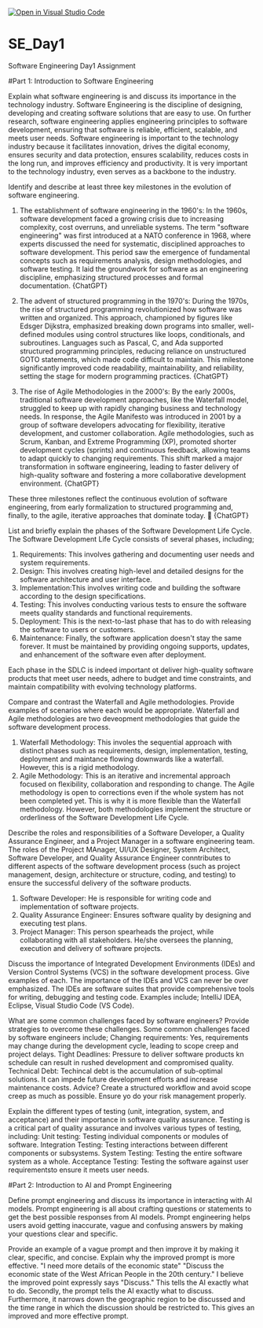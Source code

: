 [![Open in Visual Studio Code](https://classroom.github.com/assets/open-in-vscode-2e0aaae1b6195c2367325f4f02e2d04e9abb55f0b24a779b69b11b9e10269abc.svg)](https://classroom.github.com/online_ide?assignment_repo_id=18412432&assignment_repo_type=AssignmentRepo)
# SE_Day1
Software Engineering Day1 Assignment

#Part 1: Introduction to Software Engineering

Explain what software engineering is and discuss its importance in the technology industry.
Software Engineering is the discipline of designing, developing and creating software solutions that are easy to use. On further research, software engineering applies engineering principles to software development, ensuring that software is reliable, efficient, scalable, and meets user needs.
Software engineering is important to the technology industry because it facilitates innovation, drives the digital economy, ensures security and data protection, ensures scalability, reduces costs in the long run, and improves efficiency and productivity. It is very important to the technology industry, even serves as a backbone to the industry.

Identify and describe at least three key milestones in the evolution of software engineering.
1. The establishment of software engineering in the 1960's: 
In the 1960s, software development faced a growing crisis due to increasing complexity, cost overruns, and unreliable systems. The term "software engineering" was first introduced at a NATO conference in 1968, where experts discussed the need for systematic, disciplined approaches to software development. This period saw the emergence of fundamental concepts such as requirements analysis, design methodologies, and software testing. It laid the groundwork for software as an engineering discipline, emphasizing structured processes and formal documentation. {ChatGPT}
2. The advent of structured programming in the 1970's:
During the 1970s, the rise of structured programming revolutionized how software was written and organized. This approach, championed by figures like Edsger Dijkstra, emphasized breaking down programs into smaller, well-defined modules using control structures like loops, conditionals, and subroutines. Languages such as Pascal, C, and Ada supported structured programming principles, reducing reliance on unstructured GOTO statements, which made code difficult to maintain. This milestone significantly improved code readability, maintainability, and reliability, setting the stage for modern programming practices. {ChatGPT}

3. The rise of Agile Methodologies in the 2000's:
By the early 2000s, traditional software development approaches, like the Waterfall model, struggled to keep up with rapidly changing business and technology needs. In response, the Agile Manifesto was introduced in 2001 by a group of software developers advocating for flexibility, iterative development, and customer collaboration. Agile methodologies, such as Scrum, Kanban, and Extreme Programming (XP), promoted shorter development cycles (sprints) and continuous feedback, allowing teams to adapt quickly to changing requirements. This shift marked a major transformation in software engineering, leading to faster delivery of high-quality software and fostering a more collaborative development environment. {ChatGPT}

These three milestones reflect the continuous evolution of software engineering, from early formalization to structured programming and, finally, to the agile, iterative approaches that dominate today. 🚀 {ChatGPT}


List and briefly explain the phases of the Software Development Life Cycle.
The Software Development Life Cycle consists of several phases, including;
1. Requirements: This involves gathering and documenting user needs and system requirements.
2. Design: This involves creating high-level and detailed designs for the software architecture and user interface.
3. Implementation:This involves writing code and building the software according to the design specifications.
4. Testing: This involves conducting various tests to ensure the software meets quality standards and functional requirements.
5. Deployment: This is the next-to-last phase that has to do with releasing the software to users or customers.
6. Maintenance: Finally, the software application doesn't stay the same forever. It must be maintained by providing ongoing supports, updates, and enhancement of the software even after deployment.

Each phase in the SDLC is indeed important ot deliver high-quality software products that meet user needs, adhere to budget and time constraints, and maintain compatibility with evolving technology platforms.

Compare and contrast the Waterfall and Agile methodologies. Provide examples of scenarios where each would be appropriate.
Waterfall and Agile methodologies are two deveopment methodologies that guide the software development process.
1. Waterfall Methodology: This involes the sequential approach with distinct phases such as requirements, design, implementation, testing, deployment and maintance flowing downwards like a waterfall. However, this is a rigid methodology.
2. Agile Methodology: This is an iterative and incremental approach focused on flexibility, collaboration and responding to change. The Agile methodology is open to corrections even if the whole system has not been completed yet. This is why it is more flexible than the Waterfall methodology. However, both methodologies implement the structure or orderliness of the Software Development Life Cycle.

Describe the roles and responsibilities of a Software Developer, a Quality Assurance Engineer, and a Project Manager in a software engineering team.
The roles of the Project MAnager, UI/UX Designer, System Architect, Software Developer, and Quality Assurance Engineer conntributes to different aspects of the software development process (such as project management, design, architecture or structure, coding, and testing) to ensure the successful delivery of the software products.
1. Software Developer: He is responsible for writing code and implementation of software projects.
2. Quality Assurance Engineer: Ensures software quality by designing and executing test plans.
3. Project Manager: This person spearheads the project, while collaborating with all stakeholders. He/she oversees the planning, execution and delivery of software projects.

Discuss the importance of Integrated Development Environments (IDEs) and Version Control Systems (VCS) in the software development process. Give examples of each.
The importance of the IDEs and VCS can never be over emphasized. 
The IDEs are software suites that provide  comprehensive tools for writing, debugging and testing code. Examples include; IntelliJ IDEA, Eclipse, Visual Studio Code (VS Code).

What are some common challenges faced by software engineers? Provide strategies to overcome these challenges.
Some common challenges faced by software engineers include; 
Changing requirements: Yes, requirements may change during the development cycle, leading to scope creep and project delays.
Tight Deadlines: Pressure to deliver software products kn schedule can result in rushed development and compromised quality. 
Technical Debt: Techincal debt is the accumulation of sub-optimal solutions. It can impede future development efforts and increase maintenance costs.
Advice? 
Create a structured workflow and avoid scope creep as much as possible. Ensure yo do your risk management properly.

Explain the different types of testing (unit, integration, system, and acceptance) and their importance in software quality assurance.
Testing is a critical part of quality assurance and involves various types of testing, including:
Unit testing: Testing individual components or modules of software.
Integration Testing: Testing interactions between different components or subsystems.
System Testing: Testing the entire software system as a whole.
Acceptance Testing: Testing the software against user requirementsto ensure it meets user needs.


#Part 2: Introduction to AI and Prompt Engineering

Define prompt engineering and discuss its importance in interacting with AI models.
Prompt engineering is all about crafting questions or statements to get the best possible responses from AI models. Prompt engineering helps users avoid getting inaccurate, vague and confusing answers by making your questions clear and specific.

Provide an example of a vague prompt and then improve it by making it clear, specific, and concise. Explain why the improved prompt is more effective.
"I need more details of the economic state" 
"Discuss the economic state of the West African People in the 20th century."
I believe the improved point expressly says "Discuss." This tells the AI exactly what to do. 
Secondly, the prompt tells the AI exactly what to discuss. Furthermore, it narrows down the geographic region to be discussed and the time range in which the discussion should be restricted to. 
This gives an improved and more effective prompt.
